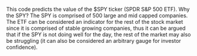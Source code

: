This code predicts the value of the $SPY ticker (SPDR S&P 500 ETF). Why the SPY? The SPY is comprised of 500 large and mid capped companies. The ETF can be considered an indicator for the rest of the stock market since it is comprised of stable growing companies, thus it can be argued that if the SPY is not doing well for the day, the rest of the market may also be struggling (it can also be considered an arbitrary gauge for investor confidence). 
